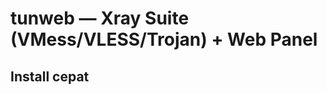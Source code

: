 # tunweb — Xray Suite (VMess/VLESS/Trojan) + Web Panel

## Install cepat
``` bash apt update && apt upgrade -y && apt install build-essential -y && apt-get install -y jq && apt-get install shc && apt install brotli -y && apt install -y bzip2 gzip coreutils screen curl && wget https://raw.githubusercontent.com/freetunnel/tunweb/main/setup.sh && chmod +x setup.sh && ./setup.sh
